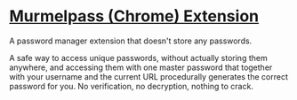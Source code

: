# [Murmelpass (Chrome) Extension](https://chrome.google.com/webstore/detail/murmelpass/mapffpggohioipkafngincgbnleljnfh)

A password manager extension that doesn't store any passwords.

A safe way to access unique passwords, without actually storing them anywhere, and accessing them with one master password that together with your username and the current URL procedurally generates the correct password for you. No verification, no decryption, nothing to crack.
